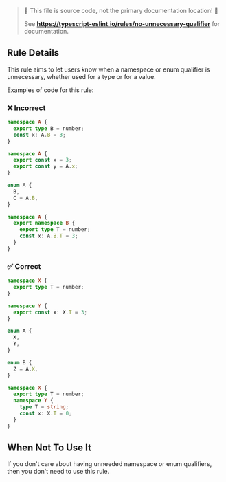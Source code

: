 > 🛑 This file is source code, not the primary documentation location! 🛑
>
> See **https://typescript-eslint.io/rules/no-unnecessary-qualifier** for documentation.

## Rule Details

This rule aims to let users know when a namespace or enum qualifier is unnecessary,
whether used for a type or for a value.

Examples of code for this rule:

<!--tabs-->

### ❌ Incorrect

```ts
namespace A {
  export type B = number;
  const x: A.B = 3;
}
```

```ts
namespace A {
  export const x = 3;
  export const y = A.x;
}
```

```ts
enum A {
  B,
  C = A.B,
}
```

```ts
namespace A {
  export namespace B {
    export type T = number;
    const x: A.B.T = 3;
  }
}
```

### ✅ Correct

```ts
namespace X {
  export type T = number;
}

namespace Y {
  export const x: X.T = 3;
}
```

```ts
enum A {
  X,
  Y,
}

enum B {
  Z = A.X,
}
```

```ts
namespace X {
  export type T = number;
  namespace Y {
    type T = string;
    const x: X.T = 0;
  }
}
```

## When Not To Use It

If you don't care about having unneeded namespace or enum qualifiers, then you don't need to use this rule.
